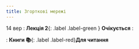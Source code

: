 ```yaml
---
title: Згорткові мережі
---
```


14 вер
: **Лекція 2**{: .label .label-green } **Очікується**
  : 


: **Книги 📚**{: .label .label-red}**Для читання**

